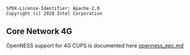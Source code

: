 ```text
SPDX-License-Identifier: Apache-2.0
Copyright (c) 2020 Intel Corporation
```

## Core Network 4G
OpenNESS support for 4G CUPS is documented here [openness_epc.md](https://github.com/smart-edge-open/specs/blob/master/doc/core-network/openness_epc.md)
